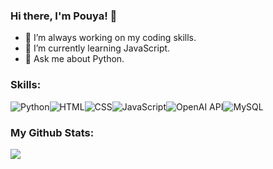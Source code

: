 ### Hi there, I'm Pouya! 👋

- 🔭 I’m always working on my coding skills.
- 🌱 I’m currently learning JavaScript.
- 💬 Ask me about Python.

### Skills:
![Python](https://img.shields.io/badge/python-346c99?style=for-the-badge&logo=python&logoColor=white)![HTML](https://img.shields.io/badge/html-fc4a0b?style=for-the-badge&logo=html5&logoColor=white)![CSS](https://img.shields.io/badge/css-2465f1?style=for-the-badge&logo=css3&logoColor=white)![JavaScript](https://img.shields.io/badge/javascript-ddb700?style=for-the-badge&textColor=white&logo=javascript&logoColor=white)![OpenAI API](https://img.shields.io/badge/openai%20api-080808?style=for-the-badge&logo=openai&logoColor=white)![MySQL](https://img.shields.io/badge/mysql-00758f?style=for-the-badge&logo=mysql&logoColor=white)

### My Github Stats:
<p><img src="https://github-readme-stats.vercel.app/api?username=PouyaMT&&show_icons=true&title_color=21C074&icon_color=21C074&text_color=DAF7DD&bg_color=151515"></p>
